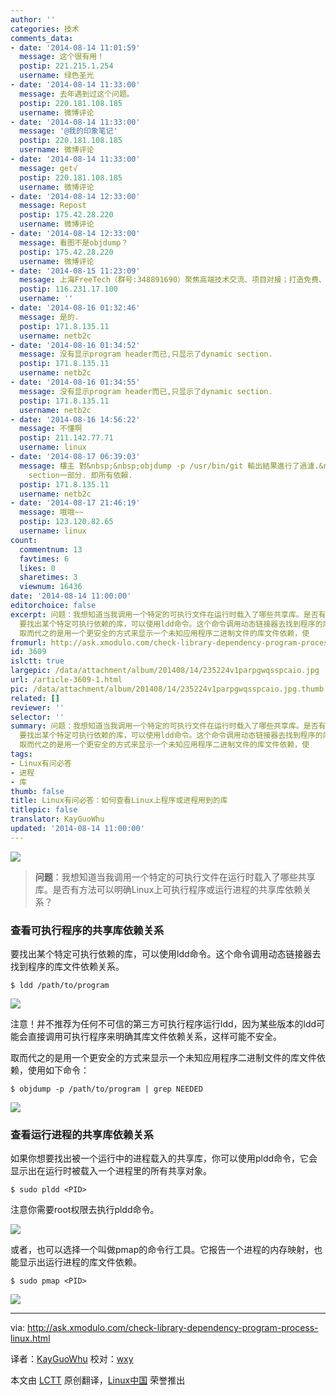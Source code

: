 ```yaml
---
author: ''
categories: 技术
comments_data:
- date: '2014-08-14 11:01:59'
  message: 这个很有用！
  postip: 221.215.1.254
  username: 绿色圣光
- date: '2014-08-14 11:33:00'
  message: 去年遇到过这个问题。
  postip: 220.181.108.185
  username: 微博评论
- date: '2014-08-14 11:33:00'
  message: '@我的印象笔记'
  postip: 220.181.108.185
  username: 微博评论
- date: '2014-08-14 11:33:00'
  message: get√
  postip: 220.181.108.185
  username: 微博评论
- date: '2014-08-14 12:33:00'
  message: Repost
  postip: 175.42.28.220
  username: 微博评论
- date: '2014-08-14 12:33:00'
  message: 看图不是objdump？
  postip: 175.42.28.220
  username: 微博评论
- date: '2014-08-15 11:23:09'
  message: 上海FreeTech（群号:348891690）聚焦高端技术交流、项目对接；打造免费、开放、分享、合作的技术氛围，非上
  postip: 116.231.17.100
  username: ''
- date: '2014-08-16 01:32:46'
  message: 是的.
  postip: 171.8.135.11
  username: netb2c
- date: '2014-08-16 01:34:52'
  message: 没有显示program header而已,只显示了dynamic section.
  postip: 171.8.135.11
  username: netb2c
- date: '2014-08-16 01:34:55'
  message: 没有显示program header而已,只显示了dynamic section.
  postip: 171.8.135.11
  username: netb2c
- date: '2014-08-16 14:56:22'
  message: 不懂啊
  postip: 211.142.77.71
  username: linux
- date: '2014-08-17 06:39:03'
  message: 樓主 對&nbsp;&nbsp;objdump -p /usr/bin/git 輸出結果進行了過濾.&nbsp;&nbsp;打印出來的信息是Dynamic
    section一部分. 即所有依賴.
  postip: 171.8.135.11
  username: netb2c
- date: '2014-08-17 21:46:19'
  message: 哦哦~~
  postip: 123.120.82.65
  username: linux
count:
  commentnum: 13
  favtimes: 6
  likes: 0
  sharetimes: 3
  viewnum: 16436
date: '2014-08-14 11:00:00'
editorchoice: false
excerpt: 问题：我想知道当我调用一个特定的可执行文件在运行时载入了哪些共享库。是否有方法可以明确Linux上可执行程序或运行进程的共享库依赖关系？  查看可执行程序的共享库依赖关系
  要找出某个特定可执行依赖的库，可以使用ldd命令。这个命令调用动态链接器去找到程序的库文件依赖关系。 $ ldd /path/to/program   注意！并不推荐为任何不可信的第三方可执行程序运行ldd，因为某些版本的ldd可能会直接调用可执行程序来明确其库文件依赖关系，这样可能不安全。
  取而代之的是用一个更安全的方式来显示一个未知应用程序二进制文件的库文件依赖，使
fromurl: http://ask.xmodulo.com/check-library-dependency-program-process-linux.html
id: 3609
islctt: true
largepic: /data/attachment/album/201408/14/235224v1parpgwqsspcaio.jpg
url: /article-3609-1.html
pic: /data/attachment/album/201408/14/235224v1parpgwqsspcaio.jpg.thumb.jpg
related: []
reviewer: ''
selector: ''
summary: 问题：我想知道当我调用一个特定的可执行文件在运行时载入了哪些共享库。是否有方法可以明确Linux上可执行程序或运行进程的共享库依赖关系？  查看可执行程序的共享库依赖关系
  要找出某个特定可执行依赖的库，可以使用ldd命令。这个命令调用动态链接器去找到程序的库文件依赖关系。 $ ldd /path/to/program   注意！并不推荐为任何不可信的第三方可执行程序运行ldd，因为某些版本的ldd可能会直接调用可执行程序来明确其库文件依赖关系，这样可能不安全。
  取而代之的是用一个更安全的方式来显示一个未知应用程序二进制文件的库文件依赖，使
tags:
- Linux有问必答
- 进程
- 库
thumb: false
title: Linux有问必答：如何查看Linux上程序或进程用到的库
titlepic: false
translator: KayGuoWhu
updated: '2014-08-14 11:00:00'
---
```


**![](/data/attachment/album/201408/14/235224v1parpgwqsspcaio.jpg)**



> 
> **问题**：我想知道当我调用一个特定的可执行文件在运行时载入了哪些共享库。是否有方法可以明确Linux上可执行程序或运行进程的共享库依赖关系？
> 
> 
> 


### 查看可执行程序的共享库依赖关系


要找出某个特定可执行依赖的库，可以使用ldd命令。这个命令调用动态链接器去找到程序的库文件依赖关系。



```
$ ldd /path/to/program

```

![](/data/attachment/album/201408/13/230339h0148vg0y0xtvv44.jpg)


注意！并不推荐为任何不可信的第三方可执行程序运行ldd，因为某些版本的ldd可能会直接调用可执行程序来明确其库文件依赖关系，这样可能不安全。


取而代之的是用一个更安全的方式来显示一个未知应用程序二进制文件的库文件依赖，使用如下命令：



```
$ objdump -p /path/to/program | grep NEEDED 

```

![](/data/attachment/album/201408/13/230128hszsyhz99z7s197b.png)


### 查看运行进程的共享库依赖关系


如果你想要找出被一个运行中的进程载入的共享库，你可以使用pldd命令，它会显示出在运行时被载入一个进程里的所有共享对象。



```
$ sudo pldd <PID>

```

注意你需要root权限去执行pldd命令。


![](/data/attachment/album/201408/13/230255vxylkh62k65073as.jpg)


或者，也可以选择一个叫做pmap的命令行工具。它报告一个进程的内存映射，也能显示出运行进程的库文件依赖。



```
$ sudo pmap <PID>

```

![](/data/attachment/album/201408/13/230346lbtzsw7wltonnbgl.jpg)




---


via: <http://ask.xmodulo.com/check-library-dependency-program-process-linux.html>


译者：[KayGuoWhu](https://github.com/KayGuoWhu) 校对：[wxy](https://github.com/wxy)


本文由 [LCTT](https://github.com/LCTT/TranslateProject) 原创翻译，[Linux中国](http://linux.cn/) 荣誉推出